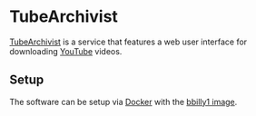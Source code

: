 # TubeArchivist

[TubeArchivist](https://github.com/tubearchivist/tubearchivist) is a service that features a web
user interface for downloading [YouTube](/wiki/youtube.md) videos.

## Setup

The software can be setup via [Docker](/wiki/docker.md) with the
[bbilly1 image](/wiki/docker/bbilly1_-_tubearchivist.md).
